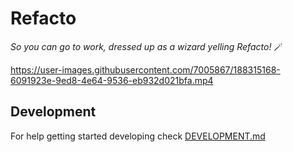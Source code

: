 # Refacto

_So you can go to work, dressed up as a wizard yelling Refacto!_ 🪄

https://user-images.githubusercontent.com/7005867/188315168-6091923e-9ed8-4e64-9536-eb932d021bfa.mp4

## Development

For help getting started developing check [DEVELOPMENT.md](DEVELOPMENT.md)
